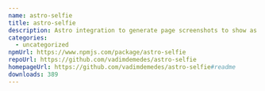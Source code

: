 ```yaml
---
name: astro-selfie
title: astro-selfie
description: Astro integration to generate page screenshots to show as Open Graph images
categories:
  - uncategorized
npmUrl: https://www.npmjs.com/package/astro-selfie
repoUrl: https://github.com/vadimdemedes/astro-selfie
homepageUrl: https://github.com/vadimdemedes/astro-selfie#readme
downloads: 389
---
```

